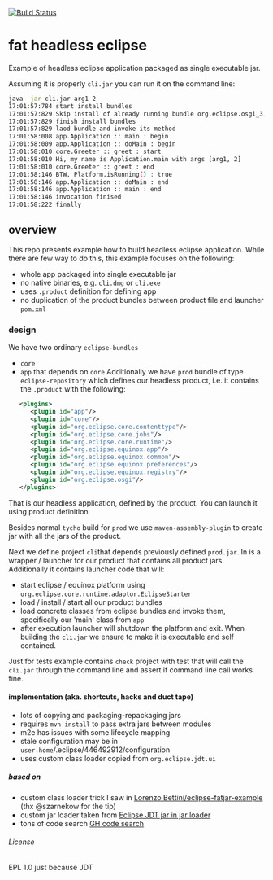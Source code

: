[![Build Status](https://travis-ci.org/yoosiba/fhe.svg?branch=master)](https://travis-ci.org/yoosiba/fhe)

# fat headless eclipse

Example of headless eclipse application packaged as single executable jar.

Assuming it is properly `cli.jar` you can run it on the command line:
```sh
java -jar cli.jar arg1 2
17:01:57:784 start install bundles
17:01:57:829 Skip install of already running bundle org.eclipse.osgi_3.12.0.v20170512-1932.jar
17:01:57:829 finish install bundles
17:01:57:829 laod bundle and invoke its method
17:01:58:008 app.Application :: main : begin
17:01:58:009 app.Application :: doMain : begin
17:01:58:010 core.Greeter :: greet : start
17:01:58:010 Hi, my name is Application.main with args [arg1, 2]
17:01:58:010 core.Greeter :: greet : end
17:01:58:146 BTW, Platform.isRunning() : true
17:01:58:146 app.Application :: doMain : end
17:01:58:146 app.Application :: main : end
17:01:58:146 invocation finised
17:01:58:222 finally
```

## overview
This repo presents example how to build headless eclipse application. While there are few way to do this,
this example focuses on the following:
 * whole app packaged into single executable jar
 * no native binaries, e.g. `cli.dmg` or `cli.exe`
 * uses `.product` definition for defining app
 * no duplication of the product bundles between product file and launcher `pom.xml`

### design
We have two ordinary `eclipse-bundles`
 * `core`
 * `app` that depends on `core`
Additionally we have `prod` bundle of type `eclipse-repository` which defines our headless product,
 i.e. it contains the `.product` with the following:
```xml
   <plugins>
      <plugin id="app"/>
      <plugin id="core"/>
      <plugin id="org.eclipse.core.contenttype"/>
      <plugin id="org.eclipse.core.jobs"/>
      <plugin id="org.eclipse.core.runtime"/>
      <plugin id="org.eclipse.equinox.app"/>
      <plugin id="org.eclipse.equinox.common"/>
      <plugin id="org.eclipse.equinox.preferences"/>
      <plugin id="org.eclipse.equinox.registry"/>
      <plugin id="org.eclipse.osgi"/>
   </plugins>
```

That is our headless application, defined by the product. You can launch it using product definition.

Besides normal `tycho` build for `prod` we use `maven-assembly-plugin` to create jar with all the jars of the product.

Next we define project `cli`that depends previously defined `prod.jar`. In is a wrapper / launcher for our product
that contains all product jars. Additionally it contains launcher code that will:
 * start eclipse / equinox platform using `org.eclipse.core.runtime.adaptor.EclipseStarter`
 * load / install / start all our product bundles
 * load concrete classes from eclipse bundles and invoke them, specifically our 'main' class from `app`
 * after execution launcher will shutdown the platform and exit.
When building the `cli.jar` we ensure to make it is executable and self contained.


Just for tests example contains `check` project with  test that will call the `cli.jar` through the command line
and assert if command line call works fine.

#### implementation (aka. shortcuts, hacks and duct tape)
* lots of copying and packaging-repackaging jars
* requires `mvn install` to pass extra jars between modules
* m2e has issues with some lifecycle mapping 
* stale configuration may be in `user.home`/.eclipse/446492912/configuration
* uses custom class loader copied from `org.eclipse.jdt.ui`

##### based on
 * custom class loader trick I saw in [Lorenzo Bettini/eclipse-fatjar-example](https://github.com/LorenzoBettini/eclipse-fatjar-example/tree/master/org.example.standalone) (thx @szarnekow for the tip)
 * custom jar loader taken from [Eclipse JDT jar in jar loader ](https://github.com/eclipse/eclipse.jdt.ui/tree/master/org.eclipse.jdt.ui/jar%20in%20jar%20loader/org/eclipse/jdt/internal/jarinjarloader) 
 * tons of code search [GH code search](https://github.com/search?l=Java&o=desc&q=EclipseStarter.main&s=indexed&type=Code) 
 

###### License
 EPL 1.0 just because JDT
